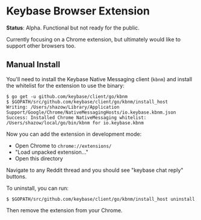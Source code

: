 # Keybase Browser Extension

**Status**: Alpha. Functional but not ready for the public.

Currently focusing on a Chrome extension, but ultimately would like to support
other browsers too.


## Manual Install

You'll need to install the Keybase Native Messaging client (`kbnm`) and install the whitelist for the extension to use the binary:

```shell
$ go get -u github.com/keybase/client/go/kbnm
$ $GOPATH/src/github.com/keybase/client/go/kbnm/install_host
Writing: /Users/shazow/Library/Application Support/Google/Chrome/NativeMessagingHosts/io.keybase.kbnm.json
Success: Installed Chrome NativeMessaging whitelist: /Users/shazow/local/go/bin/kbnm for io.keybase.kbnm
```

Now you can add the extension in development mode:

* Open Chrome to `chrome://extensions/`
* "Load unpacked extension..."
* Open this directory

Navigate to any Reddit thread and you should see "keybase chat reply" buttons.

To uninstall, you can run:

```shell
$ $GOPATH/src/github.com/keybase/client/go/kbnm/install_host uninstall
```

Then remove the extension from your Chrome.
